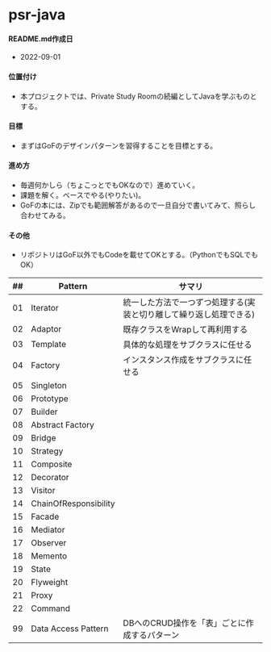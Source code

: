 # psr-java
#### README.md作成日
- 2022-09-01

#### 位置付け
- 本プロジェクトでは、Private Study Roomの続編としてJavaを学ぶものとする。

#### 目標
- まずはGoFのデザインパターンを習得することを目標とする。

#### 進め方
- 毎週何かしら（ちょこっとでもOKなので）進めていく。
- 課題を解く。ベースでやる(やりたい)。
- GoFの本には、Zipでも範囲解答があるので一旦自分で書いてみて、照らし合わせてみる。

#### その他
- リポジトリはGoF以外でもCodeを載せてOKとする。（PythonでもSQLでもOK）


| ## |  Pattern   | サマリ |
|----|--------------|-|
| 01 | Iterator     |統一した方法で一つずつ処理する(実装と切り離して繰り返し処理できる)|
| 02 | Adaptor      |既存クラスをWrapして再利用する|
| 03 | Template     |具体的な処理をサブクラスに任せる|
| 04 | Factory      |インスタンス作成をサブクラスに任せる|
| 05 | Singleton    ||
| 06 | Prototype    ||
| 07 | Builder      ||
| 08 | Abstract Factory  ||
| 09 | Bridge       ||
| 10 | Strategy     ||
| 11 | Composite    ||
| 12 | Decorator    ||
| 13 | Visitor      ||
| 14 | ChainOfResponsibility ||
| 15 | Facade       ||
| 16 | Mediator     ||
| 17 | Observer     ||
| 18 | Memento      ||
| 19 | State        ||
| 20 | Flyweight    ||
| 21 | Proxy        ||
| 22 | Command      ||
| 99 | Data Access Pattern | DBへのCRUD操作を「表」ごとに作成するパターン |